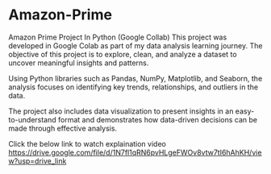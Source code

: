 # Amazon-Prime
Amazon Prime Project In Python (Google Collab)
This project was developed in Google Colab as part of my data analysis learning journey. The objective of this project is to explore, clean, and analyze a dataset to uncover meaningful insights and patterns.

Using Python libraries such as Pandas, NumPy, Matplotlib, and Seaborn, the analysis focuses on identifying key trends, relationships, and outliers in the data.

The project also includes data visualization to present insights in an easy-to-understand format and demonstrates how data-driven decisions can be made through effective analysis.

Click the below link to watch explaination video
https://drive.google.com/file/d/1N7fl1qRN6pvHLgeFWOv8vtw7tI6hAhKH/view?usp=drive_link
